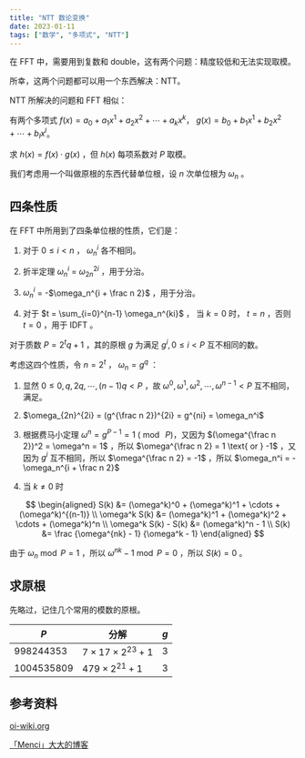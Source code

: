 ```yaml
---
title: "NTT 数论变换"
date: 2023-01-11
tags: ["数学", "多项式", "NTT"]
---
```


在 FFT 中，需要用到复数和 double，这有两个问题：精度较低和无法实现取模。

所幸，这两个问题都可以用一个东西解决：NTT。

NTT 所解决的问题和 FFT 相似：

有两个多项式 $f(x) = a_0 + a_1x^1 + a_2x^2 + \cdots + a_kx^k$， $g(x) = b_0 + b_1x^1 + b_2x^2 + \cdots + b_lx^l$。

求 $h(x) = f(x) \cdot g(x)$ ，但 $h(x)$ 每项系数对 $P$ 取模。

我们考虑用一个叫做原根的东西代替单位根，设 $n$ 次单位根为 $\omega_n$ 。

## 四条性质

在 FFT 中所用到了四条单位根的性质，它们是：

1. 对于 $0 \le i \lt n$ ， $\omega_n^i$ 各不相同。

2. 折半定理 $\omega_n^i$ = $\omega_{2n}^{2i}$ ，用于分治。

3. $\omega_n^i$ = -$\omega_n^{i + \frac n 2}$ ，用于分治。

4. 对于 $t = \sum_{i=0}^{n-1} \omega_n^{ki}$ ， 当 $k = 0$ 时， $t = n$ ，否则 $t = 0$ ，用于 IDFT 。

对于质数 $P = 2^t q + 1$ ，其的原根 $g$ 为满足 $g^i, 0 \le i \lt P$ 互不相同的数。

考虑这四个性质，令 $n = 2^t$ ， $\omega_n = g^q$ ：

1. 显然 $0 \le 0, q, 2q, \cdots , (n-1)q \lt P$ ，故 $\omega^0, \omega^1, \omega^2, \cdots, \omega^{n-1} \lt P$ 互不相同，满足。

2. $\omega_{2n}^{2i} = (g^{\frac n 2})^{2i} = g^{ni} = \omega_n^i$

3. 根据费马小定理 $\omega^n = g^{P-1} = 1\ (\bmod\ P)$，又因为 $(\omega^{\frac n 2})^2 = \omega^n = 1$ ，所以 $\omega^{\frac n 2} = 1 \text{ or } -1$ ，又因为 $g^i$ 互不相同，所以 $\omega^{\frac n 2} = -1$ ，所以 $\omega_n^i = -\omega_n^{i + \frac n 2}$

4. 当 $k \not= 0$ 时

$$
\begin{aligned}
S(k) &= (\omega^k)^0 + (\omega^k)^1 + \cdots + (\omega^k)^{(n-1)} \\
\omega^k S(k) &= (\omega^k)^1 + (\omega^k)^2 + \cdots + (\omega^k)^n \\
\omega^k S(k) - S(k) &= (\omega^k)^n - 1 \\
S(k) &= \frac {\omega^{nk} - 1} {\omega^k - 1}
\end{aligned}
$$

由于 $\omega_n \bmod P = 1$ ，所以 $\omega^{nk} - 1 \bmod P = 0$ ，所以 $S(k) = 0$ 。

## 求原根

先略过，记住几个常用的模数的原根。

| $P$ | 分解 | $g$ |
|-----|-----|-----|
| $998244353$ | $7 \times 17 \times 2^{23} + 1$ | $3$ |
| $1004535809$ | $479 \times 2^{21} + 1$ | $3$ |

## 参考资料

[oi-wiki.org](https://oi-wiki.org/math/poly/ntt/)

[「Menci」大大的博客](https://oi.men.ci/fft-to-ntt/)
